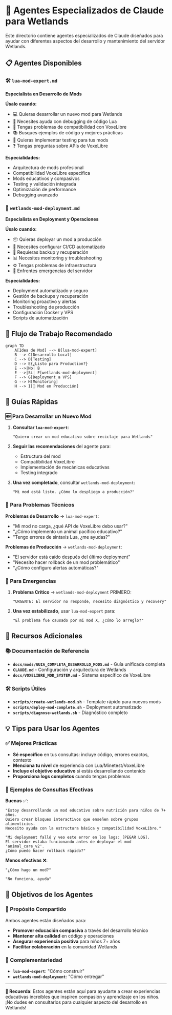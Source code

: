 # 🤖 Agentes Especializados de Claude para Wetlands

Este directorio contiene agentes especializados de Claude diseñados para ayudar con diferentes aspectos del desarrollo y mantenimiento del servidor Wetlands.

## 📋 Agentes Disponibles

### 🛠️ `lua-mod-expert.md`
**Especialista en Desarrollo de Mods**

**Úsalo cuando:**
- 💻 Quieras desarrollar un nuevo mod para Wetlands
- 🐛 Necesites ayuda con debugging de código Lua
- 🔧 Tengas problemas de compatibilidad con VoxeLibre
- 📚 Busques ejemplos de código y mejores prácticas
- 🧪 Quieras implementar testing para tus mods
- ❓ Tengas preguntas sobre APIs de VoxeLibre

**Especialidades:**
- Arquitectura de mods profesional
- Compatibilidad VoxeLibre específica
- Mods educativos y compasivos
- Testing y validación integrada
- Optimización de performance
- Debugging avanzado

### 🚀 `wetlands-mod-deployment.md`
**Especialista en Deployment y Operaciones**

**Úsalo cuando:**
- 📦 Quieras deployar un mod a producción
- 🔄 Necesites configurar CI/CD automatizado
- 💾 Requieras backup y recuperación
- 📊 Necesites monitoring y troubleshooting
- ⚙️ Tengas problemas de infraestructura
- 🚨 Enfrentes emergencias del servidor

**Especialidades:**
- Deployment automatizado y seguro
- Gestión de backups y recuperación
- Monitoring proactivo y alertas
- Troubleshooting de producción
- Configuración Docker y VPS
- Scripts de automatización

## 🎯 Flujo de Trabajo Recomendado

```mermaid
graph TD
    A[Idea de Mod] --> B[lua-mod-expert]
    B --> C[Desarrollo Local]
    C --> D[Testing]
    D --> E{¿Listo para Production?}
    E -->|No| B
    E -->|Sí| F[wetlands-mod-deployment]
    F --> G[Deployment a VPS]
    G --> H[Monitoring]
    H --> I[🎉 Mod en Producción]
```

## 📖 Guías Rápidas

### 🆕 Para Desarrollar un Nuevo Mod

1. **Consultar `lua-mod-expert`**:
   ```
   "Quiero crear un mod educativo sobre reciclaje para Wetlands"
   ```

2. **Seguir las recomendaciones** del agente para:
   - Estructura del mod
   - Compatibilidad VoxeLibre
   - Implementación de mecánicas educativas
   - Testing integrado

3. **Una vez completado**, consultar `wetlands-mod-deployment`:
   ```
   "Mi mod está listo. ¿Cómo lo despliego a producción?"
   ```

### 🔧 Para Problemas Técnicos

**Problemas de Desarrollo** → `lua-mod-expert`:
- "Mi mod no carga, ¿qué API de VoxeLibre debo usar?"
- "¿Cómo implemento un animal pacífico educativo?"
- "Tengo errores de sintaxis Lua, ¿me ayudas?"

**Problemas de Producción** → `wetlands-mod-deployment`:
- "El servidor está caído después del último deployment"
- "Necesito hacer rollback de un mod problemático"
- "¿Cómo configuro alertas automáticas?"

### 🚨 Para Emergencias

1. **Problema Crítico** → `wetlands-mod-deployment` PRIMERO:
   ```
   "URGENTE: El servidor no responde, necesito diagnóstico y recovery"
   ```

2. **Una vez estabilizado**, usar `lua-mod-expert` para:
   ```
   "El problema fue causado por mi mod X, ¿cómo lo arreglo?"
   ```

## 🔗 Recursos Adicionales

### 📚 Documentación de Referencia
- **`docs/mods/GUIA_COMPLETA_DESARROLLO_MODS.md`** - Guía unificada completa
- **`CLAUDE.md`** - Configuración y arquitectura de Wetlands
- **`docs/VOXELIBRE_MOD_SYSTEM.md`** - Sistema específico de VoxeLibre

### 🛠️ Scripts Útiles
- **`scripts/create-wetlands-mod.sh`** - Template rápido para nuevos mods
- **`scripts/deploy-mod-complete.sh`** - Deployment automatizado
- **`scripts/diagnose-wetlands.sh`** - Diagnóstico completo

## 💡 Tips para Usar los Agentes

### ✅ Mejores Prácticas
- **Sé específico** en tus consultas: incluye código, errores exactos, contexto
- **Menciona tu nivel** de experiencia con Lua/Minetest/VoxeLibre
- **Incluye el objetivo educativo** si estás desarrollando contenido
- **Proporciona logs completos** cuando tengas problemas

### 📝 Ejemplos de Consultas Efectivas

**Buenas** ✅:
```
"Estoy desarrollando un mod educativo sobre nutrición para niños de 7+ años.
Quiero crear bloques interactivos que enseñen sobre grupos alimenticios.
Necesito ayuda con la estructura básica y compatibilidad VoxeLibre."
```

```
"Mi deployment falló y veo este error en los logs: [PEGAR LOG].
El servidor estaba funcionando antes de deployar el mod 'animal_care_v2'.
¿Cómo puedo hacer rollback rápido?"
```

**Menos efectivas** ❌:
```
"¿Cómo hago un mod?"
```

```
"No funciona, ayuda"
```

## 🎯 Objetivos de los Agentes

### 🌱 Propósito Compartido
Ambos agentes están diseñados para:
- **Promover educación compasiva** a través del desarrollo técnico
- **Mantener alta calidad** en código y operaciones
- **Asegurar experiencia positiva** para niños 7+ años
- **Facilitar colaboración** en la comunidad Wetlands

### 🤝 Complementariedad
- **`lua-mod-expert`**: "Cómo construir"
- **`wetlands-mod-deployment`**: "Cómo entregar"

---

**🌟 Recuerda**: Estos agentes están aquí para ayudarte a crear experiencias educativas increíbles que inspiren compasión y aprendizaje en los niños. ¡No dudes en consultarlos para cualquier aspecto del desarrollo en Wetlands!